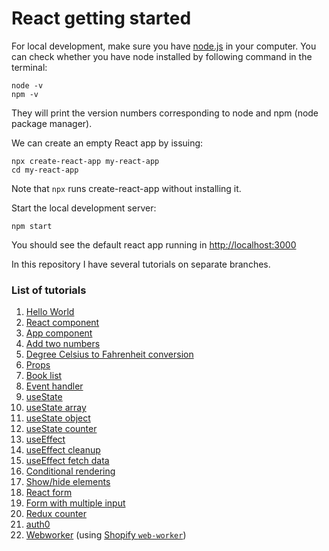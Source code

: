 # React getting started

For local development, make sure you have [node.js](https://nodejs.org/) in your
computer. You can check whether you have node installed by following command in
the terminal:
```
node -v
npm -v
```
They will print the version numbers corresponding to node and npm (node package
manager).

We can create an empty React app by issuing:
```
npx create-react-app my-react-app
cd my-react-app
```

Note that `npx` runs create-react-app without installing it.

Start the local development server:
```
npm start
```

You should see the default react app running in <http://localhost:3000>

In this repository I have several tutorials on separate branches.

### List of tutorials
1. [Hello World](https://github.com/pranabdas/react-learning/tree/01-hello-world)
2. [React component](https://github.com/pranabdas/react-learning/tree/02-react-component)
3. [App component](https://github.com/pranabdas/react-learning/tree/03-app-component)
4. [Add two numbers](https://github.com/pranabdas/react-learning/tree/04-add-numbers)
5. [Degree Celsius to Fahrenheit conversion](https://github.com/pranabdas/react-learning/tree/05-degCtoF)
6. [Props](https://github.com/pranabdas/react-learning/tree/06-props)
7. [Book list](https://github.com/pranabdas/react-learning/tree/07-book-list)
8. [Event handler](https://github.com/pranabdas/react-learning/tree/08-event-handler)
9. [useState](https://github.com/pranabdas/react-learning/tree/09-useState)
10. [useState array](https://github.com/pranabdas/react-learning/tree/10-useState-array)
11. [useState object](https://github.com/pranabdas/react-learning/tree/11-useState-object)
12. [useState counter](https://github.com/pranabdas/react-learning/tree/12-useState-counter)
13. [useEffect](https://github.com/pranabdas/react-learning/tree/13-useEffect)
14. [useEffect cleanup](https://github.com/pranabdas/react-learning/tree/14-useEffect-cleanup)
15. [useEffect fetch data](https://github.com/pranabdas/react-learning/tree/15-useEffect-fetchdata)
16. [Conditional rendering](https://github.com/pranabdas/react-learning/tree/16-conditional-rendering)
17. [Show/hide elements](https://github.com/pranabdas/react-learning/tree/17-show-hide)
18. [React form](https://github.com/pranabdas/react-learning/tree/18-form)
19. [Form with multiple input](https://github.com/pranabdas/react-learning/tree/19-form-multi-input)
20. [Redux counter](https://github.com/pranabdas/react-learning/tree/20-redux-counter)
21. [auth0](https://github.com/pranabdas/react-learning/tree/21-auth0)
22. [Webworker](https://github.com/pranabdas/react-learning/tree/22-web-worker) (using [Shopify `web-worker`](https://github.com/pranabdas/react-learning/tree/22-web-worker-shopify))
